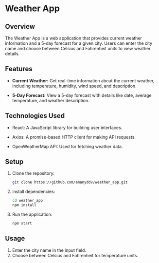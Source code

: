 # Weather App

## Overview

The Weather App is a web application that provides current weather information and a 5-day forecast for a given city. Users can enter the city name and choose between Celsius and Fahrenheit units to view weather details.

## Features

- **Current Weather:** Get real-time information about the current weather, including temperature, humidity, wind speed, and description.

- **5-Day Forecast:** View a 5-day forecast with details like date, average temperature, and weather description.

## Technologies Used

- React: A JavaScript library for building user interfaces.

- Axios: A promise-based HTTP client for making API requests.

- OpenWeatherMap API: Used for fetching weather data.

## Setup

1. Clone the repository:

   ```bash
   git clone https://github.com/amanyddv/weather_app.git
   
2. Install dependencies:
   ```bash
   cd weather_app
   npm install
   
3. Run the application:
   ```bash
   npm start
   
## Usage

1. Enter the city name in the input field.
2. Choose between Celsius and Fahrenheit for temperature units.


